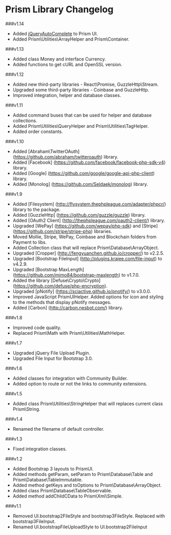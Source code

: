 Prism Library Changelog
==========================

###v1.14
* Added [jQueryAutoComplete](https://github.com/devbridge/jQuery-Autocomplete) to Prism UI.
* Added Prism\Utilities\ArrayHelper and Prism\Container.

###v1.13
* Added class Money and interface Currency.
* Added functions to get cURL and OpenSSL version.

###v1.12
* Added new third-party libraries - React\Promise, GuzzleHttp\Stream.
* Upgraded some third-party libraries - Coinbase and GuzzleHttp.
* Improved integration, helper and database classes.

###v1.11
* Added command buses that can be used for helper and database collections.
* Added Prism\Utilities\QueryHelper and Prism\Utilities\TagHelper.
* Added order constants.

###v1.10
* Added [Abraham\TwitterOAuth] (https://github.com/abraham/twitteroauth) library.
* Added [Facebook] (https://github.com/facebook/facebook-php-sdk-v4) library.
* Added [Google] (https://github.com/google/google-api-php-client) library.
* Added [Monolog] (https://github.com/Seldaek/monolog) library.

###v1.9
* Added [Filesystem] (http://flysystem.thephpleague.com/adapter/phpcr/) library to the package.
* Added [GuzzleHttp] (https://github.com/guzzle/guzzle) library.
* Added [OAuth2 Client] (http://thephpleague.com/oauth2-client/) library.
* Upgraded [WePay] (https://github.com/wepay/php-sdk) and [Stripe] (https://github.com/stripe/stripe-php) libraries.
* Moved Mollie, Stripe, WePay, Coinbase and Blockchain folders from Payment to libs.
* Added Collection class that will replace Prism\Database\ArrayObject.
* Upgraded [Cropper] (http://fengyuanchen.github.io/cropper/) to v2.2.5.
* Upgraded [Bootstrap FileInput] (http://plugins.krajee.com/file-input) to v4.2.9.
* Upgraded [Bootstrap MaxLength] (https://github.com/mimo84/bootstrap-maxlength) to v1.7.0.
* Added the library [Defuse\Crypto\Crypto] (https://github.com/defuse/php-encryption).
* Upgraded [pNotify] (https://sciactive.github.io/pnotify/) to v3.0.0.
* Improved JavaScript PrismUIHelper. Added options for icon and styling to the methods that display pNotify messages.
* Added [Carbon] (http://carbon.nesbot.com/) library.

###v1.8
* Improved code quality.
* Replaced Prism\Math with Prism\Utilities\MathHelper.

###v1.7
* Upgraded jQuery File Upload Plugin.
* Upgraded File Input for Bootstrap 3.0.

###v1.6
* Added classes for integration with Community Builder.
* Added option to route or not the links to community extensions.

###v1.5
* Added class Prism\Utilities\StringHelper that will replaces current class Prism\String.

###v1.4
* Renamed the filename of default controller.

###v1.3
* Fixed integration classes.

###v1.2
* Added Bootstrap 3 layouts to PrismUI.
* Added methods getParam, setParam to Prism\Database\Table and Prism\Database\TableImmutable.
* Added method getKeys and toOptions to Prism\Database\ArrayObject.
* Added class Prism\Database\TableObservable.
* Added method addChildCData to Prism\Xml\Simple.

###v1.1
* Removed UI.bootstrap2FileStyle and bootstrap3FileStyle. Replaced with bootstrap3FileInput.
* Renamed UI.bootstrapFileUploadStyle to UI.bootstrap2FileInput
